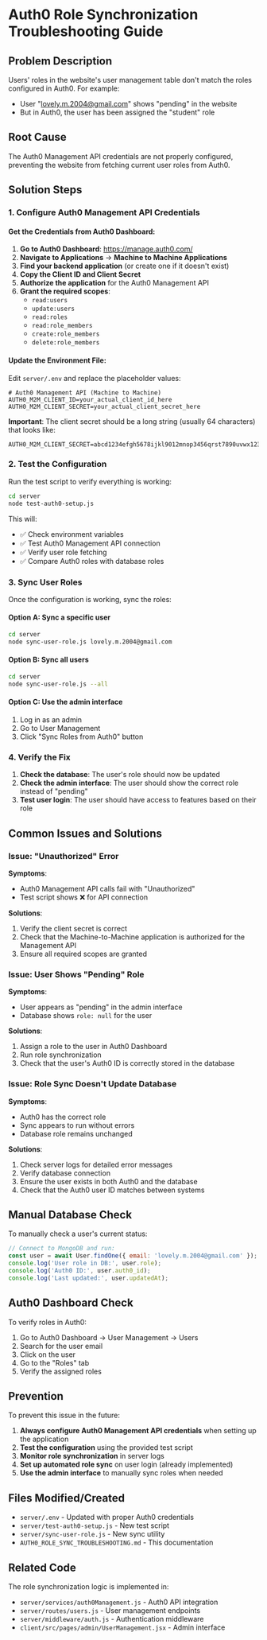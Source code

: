 # Auth0 Role Synchronization Troubleshooting Guide

## Problem Description

Users' roles in the website's user management table don't match the roles configured in Auth0. For example:
- User "lovely.m.2004@gmail.com" shows "pending" in the website
- But in Auth0, the user has been assigned the "student" role

## Root Cause

The Auth0 Management API credentials are not properly configured, preventing the website from fetching current user roles from Auth0.

## Solution Steps

### 1. Configure Auth0 Management API Credentials

#### Get the Credentials from Auth0 Dashboard:

1. **Go to Auth0 Dashboard**: https://manage.auth0.com/
2. **Navigate to Applications** → **Machine to Machine Applications**
3. **Find your backend application** (or create one if it doesn't exist)
4. **Copy the Client ID and Client Secret**
5. **Authorize the application** for the Auth0 Management API
6. **Grant the required scopes**:
   - `read:users`
   - `update:users`
   - `read:roles`
   - `read:role_members`
   - `create:role_members`
   - `delete:role_members`

#### Update the Environment File:

Edit `server/.env` and replace the placeholder values:

```env
# Auth0 Management API (Machine to Machine)
AUTH0_M2M_CLIENT_ID=your_actual_client_id_here
AUTH0_M2M_CLIENT_SECRET=your_actual_client_secret_here
```

**Important**: The client secret should be a long string (usually 64 characters) that looks like:
```
AUTH0_M2M_CLIENT_SECRET=abcd1234efgh5678ijkl9012mnop3456qrst7890uvwx1234yz567890abcdef12
```

### 2. Test the Configuration

Run the test script to verify everything is working:

```bash
cd server
node test-auth0-setup.js
```

This will:
- ✅ Check environment variables
- ✅ Test Auth0 Management API connection
- ✅ Verify user role fetching
- ✅ Compare Auth0 roles with database roles

### 3. Sync User Roles

Once the configuration is working, sync the roles:

#### Option A: Sync a specific user
```bash
cd server
node sync-user-role.js lovely.m.2004@gmail.com
```

#### Option B: Sync all users
```bash
cd server
node sync-user-role.js --all
```

#### Option C: Use the admin interface
1. Log in as an admin
2. Go to User Management
3. Click "Sync Roles from Auth0" button

### 4. Verify the Fix

1. **Check the database**: The user's role should now be updated
2. **Check the admin interface**: The user should show the correct role instead of "pending"
3. **Test user login**: The user should have access to features based on their role

## Common Issues and Solutions

### Issue: "Unauthorized" Error

**Symptoms**: 
- Auth0 Management API calls fail with "Unauthorized"
- Test script shows ❌ for API connection

**Solutions**:
1. Verify the client secret is correct
2. Check that the Machine-to-Machine application is authorized for the Management API
3. Ensure all required scopes are granted

### Issue: User Shows "Pending" Role

**Symptoms**:
- User appears as "pending" in the admin interface
- Database shows `role: null` for the user

**Solutions**:
1. Assign a role to the user in Auth0 Dashboard
2. Run role synchronization
3. Check that the user's Auth0 ID is correctly stored in the database

### Issue: Role Sync Doesn't Update Database

**Symptoms**:
- Auth0 has the correct role
- Sync appears to run without errors
- Database role remains unchanged

**Solutions**:
1. Check server logs for detailed error messages
2. Verify database connection
3. Ensure the user exists in both Auth0 and the database
4. Check that the Auth0 user ID matches between systems

## Manual Database Check

To manually check a user's current status:

```javascript
// Connect to MongoDB and run:
const user = await User.findOne({ email: 'lovely.m.2004@gmail.com' });
console.log('User role in DB:', user.role);
console.log('Auth0 ID:', user.auth0_id);
console.log('Last updated:', user.updatedAt);
```

## Auth0 Dashboard Check

To verify roles in Auth0:

1. Go to Auth0 Dashboard → User Management → Users
2. Search for the user email
3. Click on the user
4. Go to the "Roles" tab
5. Verify the assigned roles

## Prevention

To prevent this issue in the future:

1. **Always configure Auth0 Management API credentials** when setting up the application
2. **Test the configuration** using the provided test script
3. **Monitor role synchronization** in server logs
4. **Set up automated role sync** on user login (already implemented)
5. **Use the admin interface** to manually sync roles when needed

## Files Modified/Created

- `server/.env` - Updated with proper Auth0 credentials
- `server/test-auth0-setup.js` - New test script
- `server/sync-user-role.js` - New sync utility
- `AUTH0_ROLE_SYNC_TROUBLESHOOTING.md` - This documentation

## Related Code

The role synchronization logic is implemented in:
- `server/services/auth0Management.js` - Auth0 API integration
- `server/routes/users.js` - User management endpoints
- `server/middleware/auth.js` - Authentication middleware
- `client/src/pages/admin/UserManagement.jsx` - Admin interface
